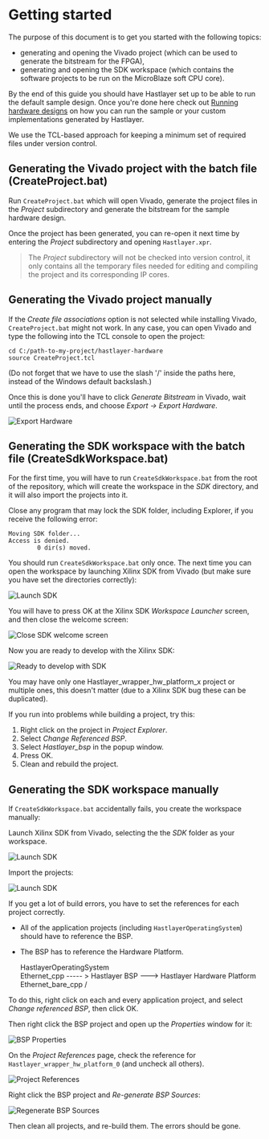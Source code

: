 # Getting started



The purpose of this document is to get you started with the following topics:

- generating and opening the Vivado project (which can be used to generate the bitstream for the FPGA),
- generating and opening the SDK workspace (which contains the software projects to be run on the MicroBlaze soft CPU core).

By the end of this guide you should have Hastlayer set up to be able to run the default sample design. Once you're done here check out [Running hardware designs](RunningHardwareDesigns.md) on how you can run the sample or your custom implementations generated by Hastlayer.

We use the TCL-based approach for keeping a minimum set of required files under version control.


## Generating the Vivado project with the batch file (CreateProject.bat)

Run `CreateProject.bat` which will open Vivado, generate the project files in the *Project* subdirectory and generate the bitstream for the sample hardware design.

Once the project has been generated, you can re-open it next time by entering the *Project* subdirectory and opening `Hastlayer.xpr`.

> The *Project* subdirectory will not be checked into version control, it only contains all the temporary files needed for editing and compiling the project and its corresponding IP cores.


## Generating the Vivado project manually

If the *Create file associations* option is not selected while installing Vivado, `CreateProject.bat` might not work. In any case, you can open Vivado and type the following into the TCL console to open the project:

    cd C:/path-to-my-project/hastlayer-hardware
    source CreateProject.tcl

(Do not forget that we have to use the slash '/' inside the paths here, instead of the Windows default backslash.)

Once this is done you'll have to click *Generate Bitstream* in Vivado, wait until the process ends, and choose *Export → Export Hardware*.

![Export Hardware](Images/ExportHardwareToSDK.png)


## Generating the SDK workspace with the batch file (CreateSdkWorkspace.bat)

For the first time, you will have to run `CreateSdkWorkspace.bat` from the root of the repository, which will create the workspace in the *SDK* directory, and it will also import the projects into it.

Close any program that may lock the SDK folder, including Explorer, if you receive the following error:

    Moving SDK folder...
    Access is denied.
            0 dir(s) moved.

You should run `CreateSdkWorkspace.bat` only once. The next time you can open the workspace by launching Xilinx SDK from Vivado (but make sure you have set the directories correctly):

![Launch SDK](Images/LaunchSDK.png)

You will have to press OK at the Xilinx SDK *Workspace Launcher* screen, and then close the welcome screen:

![Close SDK welcome screen](Images/CloseSDKWelcomeScreen.png)

Now you are ready to develop with the Xilinx SDK:

![Ready to develop with SDK](Images/SDKStandby.png)

You may have only one Hastlayer_wrapper_hw_platform_x project or multiple ones, this doesn't matter (due to a Xilinx SDK bug these can be duplicated).

If you run into problems while building a project, try this:

1. Right click on the project in *Project Explorer*.
2. Select *Change Referenced BSP*.
3. Select *Hastlayer_bsp* in the popup window.
4. Press OK.
5. Clean and rebuild the project.


## Generating the SDK workspace manually

If `CreateSdkWorkspace.bat` accidentally fails, you create the workspace manually:

Launch Xilinx SDK from Vivado, selecting the the _SDK_ folder as your workspace.

![Launch SDK](Images/LaunchSDK.png)

Import the projects:

![Launch SDK](Images/SDKImport.png)

If you get a lot of build errors, you have to set the references for each project correctly.

- All of the application projects (including `HastlayerOperatingSystem`) should have to reference the BSP.
- The BSP has to reference the Hardware Platform.


	HastlayerOperatingSystem  \
	Ethernet_cpp              ----- >  Hastlayer BSP ---> Hastlayer Hardware Platform
	Ethernet_bare_cpp         /

To do this, right click on each and every application project, and select *Change referenced BSP*, then click OK.

Then right click the BSP project and open up the *Properties* window for it:

![BSP Properties](Images/BSPPropertiesMenu.png)

On the *Project References* page, check the reference for `Hastlayer_wrapper_hw_platform_0` (and uncheck all others).

![Project References](Images/BSPProjectReferences.png)

Right click the BSP project and *Re-generate BSP Sources*:

![Regenerate BSP Sources](Images/RegenerateBSPSources.png)

Then clean all projects, and re-build them. The errors should be gone.